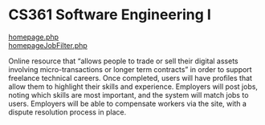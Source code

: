 CS361 Software Engineering I
=====
<a href ="http://web.engr.oregonstate.edu/~phommata/cs361/homepage.php">homepage.php</a><br/>
<a href ="http://web.engr.oregonstate.edu/~phommata/cs361/homepageFilter.php">homepageJobFilter.php</a>

Online resource that “allows people to trade or sell their digital assets involving micro-transactions or longer term contracts” in order to support freelance technical careers. Once completed, users will have profiles that allow them to highlight their skills and experience. Employers will post jobs, noting which skills are most important, and the system will match jobs to users. Employers will be able to compensate workers via the site, with a dispute resolution process in place.
